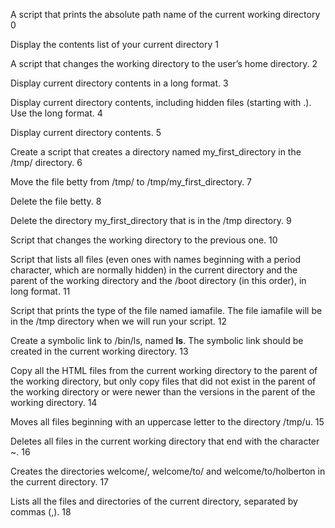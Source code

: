 A script that prints the absolute path name of the current working directory 0

Display the contents list of your current directory 1

A script that changes the working directory to the user’s home directory. 2

Display current directory contents in a long format. 3

Display current directory contents, including hidden files (starting with .). Use the long format. 4

Display current directory contents. 5

Create a script that creates a directory named my_first_directory in the /tmp/ directory. 6

Move the file betty from /tmp/ to /tmp/my_first_directory. 7

Delete the file betty. 8

Delete the directory my_first_directory that is in the /tmp directory. 9

Script that changes the working directory to the previous one. 10

Script that lists all files (even ones with names beginning with a period character, which are normally hidden) in the current directory and the parent of the working directory and the /boot directory (in this order), in long format. 11

Script that prints the type of the file named iamafile. The file iamafile will be in the /tmp directory when we will run your script. 12

Create a symbolic link to /bin/ls, named __ls__. The symbolic link should be created in the current working directory. 13

Copy all the HTML files from the current working directory to the parent of the working directory, but only copy files that did not exist in the parent of the working directory or were newer than the versions in the parent of the working directory. 14

Moves all files beginning with an uppercase letter to the directory /tmp/u. 15

Deletes all files in the current working directory that end with the character ~. 16

Creates the directories welcome/, welcome/to/ and welcome/to/holberton in the current directory. 17

Lists all the files and directories of the current directory, separated by commas (,). 18


